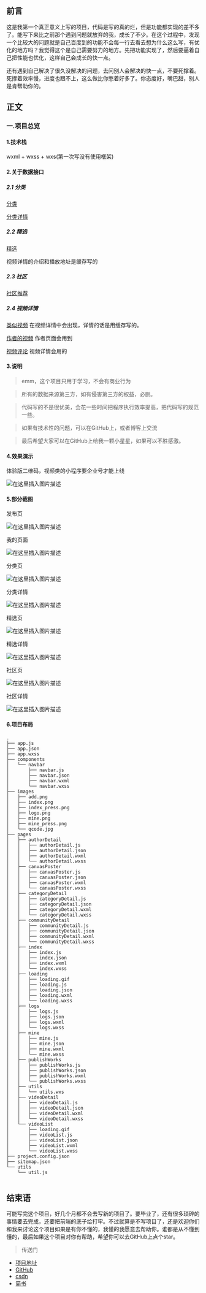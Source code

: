 
## 前言

这是我第一个真正意义上写的项目，代码是写的真的烂，但是功能都实现的差不多了。能写下来比之前那个遇到问题就放弃的我，成长了不少。在这个过程中，发现一个比较大的问题就是自己百度到的功能不会每一行去看去想为什么这么写，有优化的地方吗？我觉得这个是自己需要努力的地方。先把功能实现了，然后要逼着自己把性能也优化，这样自己会成长的快一点。

还有遇到自己解决了很久没解决的问题，去问别人会解决的快一点，不要死撑着。死撑着效率慢，进度也跟不上，这么做比你憋着好多了。你态度好，嘴巴甜，别人是肯帮助你的。

## 正文

### 一.项目总览

#### 1.技术栈

wxml + wxss + wxs(第一次写没有使用框架)

#### 2.关于数据接口

##### 2.1 分类

[分类](http://baobab.kaiyanapp.com/api/v2/categories)

[分类详情](http://baobab.kaiyanapp.com/api/v4/categories/detail/tab?id=14)

##### 2.2 精选

[精选](http://baobab.kaiyanapp.com/api/v2/feed)

视频详情的介绍和播放地址是缓存写的

##### 2.3 社区

[社区推荐](http://baobab.kaiyanapp.com/api/v7/community/tab/rec)

##### 2.4 视频详情

[类似视频](http://baobab.kaiyanapp.com/api/v4/video/related?id=196649) 在视频详情中会出现，详情的话是用缓存写的。

[作者的视频](http://baobab.kaiyanapp.com/api/v4/pgcs/detail/index?id=2170) 作者页面会用到

[视频评论](http://baobab.kaiyanapp.com/api/v2/replies/video?videoId=197472) 视频详情会用的

#### 3.说明

> emm，这个项目只用于学习，不会有商业行为

> 所有的数据来源第三方，如有侵害第三方的权益，必删。

> 代码写的不是很优美，会花一些时间把程序执行效率提高，把代码写的规范一些。

> 如果有技术性的问题，可以在GitHub上，或者博客上交流

> 最后希望大家可以在GitHub上给我一颗小星星，如果可以不胜感激。

#### 4.效果演示

体验版二维码，视频类的小程序要企业号才能上线

![在这里插入图片描述](https://img-blog.csdnimg.cn/20200826204903932.jpg?x-oss-process=image/watermark,type_ZmFuZ3poZW5naGVpdGk,shadow_10,text_aHR0cHM6Ly9ibG9nLmNzZG4ubmV0L2VhZ2xlX3pjbA==,size_16,color_FFFFFF,t_70#pic_center)


#### 5.部分截图

发布页  

![在这里插入图片描述](https://upload-images.jianshu.io/upload_images/12649663-b801fe9192f68b97?imageMogr2/auto-orient/strip%7CimageView2/2/w/1240) 

我的页面

![在这里插入图片描述](https://upload-images.jianshu.io/upload_images/12649663-4ee5d336d47c8f94?imageMogr2/auto-orient/strip%7CimageView2/2/w/1240) 

分类页 

![在这里插入图片描述](https://upload-images.jianshu.io/upload_images/12649663-8896266b4c0c94b7?imageMogr2/auto-orient/strip%7CimageView2/2/w/1240) 

分类详情

![在这里插入图片描述](https://upload-images.jianshu.io/upload_images/12649663-443b07109b4325c8?imageMogr2/auto-orient/strip%7CimageView2/2/w/1240) 

精选页

![在这里插入图片描述](https://upload-images.jianshu.io/upload_images/12649663-5e15edae68162fb8?imageMogr2/auto-orient/strip%7CimageView2/2/w/1240) 

精选详情

![在这里插入图片描述](https://upload-images.jianshu.io/upload_images/12649663-1519c189c7a9386a?imageMogr2/auto-orient/strip%7CimageView2/2/w/1240) 

  社区页

  ![在这里插入图片描述](https://upload-images.jianshu.io/upload_images/12649663-5b4b11664dc060c8?imageMogr2/auto-orient/strip%7CimageView2/2/w/1240) 

  社区详情

  ![在这里插入图片描述](https://upload-images.jianshu.io/upload_images/12649663-cc8d05df344f903f?imageMogr2/auto-orient/strip%7CimageView2/2/w/1240) 

  #### 6.项目布局

  ```
  .
  ├── app.js
  ├── app.json
  ├── app.wxss
  ├── components
  │   └── navbar
  │       ├── navbar.js
  │       ├── navbar.json
  │       ├── navbar.wxml
  │       └── navbar.wxss
  ├── images
  │   ├── add.png
  │   ├── index.png
  │   ├── index_press.png
  │   ├── logo.png
  │   ├── mine.png
  │   ├── mine_press.png
  │   └── qcode.jpg
  ├── pages
  │   ├── authorDetail
  │   │   ├── authorDetail.js
  │   │   ├── authorDetail.json
  │   │   ├── authorDetail.wxml
  │   │   └── authorDetail.wxss
  │   ├── canvasPoster
  │   │   ├── canvasPoster.js
  │   │   ├── canvasPoster.json
  │   │   ├── canvasPoster.wxml
  │   │   └── canvasPoster.wxss
  │   ├── categoryDetail
  │   │   ├── categoryDetail.js
  │   │   ├── categoryDetail.json
  │   │   ├── categoryDetail.wxml
  │   │   └── categoryDetail.wxss
  │   ├── communityDetail
  │   │   ├── communityDetail.js
  │   │   ├── communityDetail.json
  │   │   ├── communityDetail.wxml
  │   │   └── communityDetail.wxss
  │   ├── index
  │   │   ├── index.js
  │   │   ├── index.json
  │   │   ├── index.wxml
  │   │   └── index.wxss
  │   ├── loading
  │   │   ├── loading.gif
  │   │   ├── loading.js
  │   │   ├── loading.json
  │   │   ├── loading.wxml
  │   │   └── loading.wxss
  │   ├── logs
  │   │   ├── logs.js
  │   │   ├── logs.json
  │   │   ├── logs.wxml
  │   │   └── logs.wxss
  │   ├── mine
  │   │   ├── mine.js
  │   │   ├── mine.json
  │   │   ├── mine.wxml
  │   │   └── mine.wxss
  │   ├── publishWorks
  │   │   ├── publishWorks.js
  │   │   ├── publishWorks.json
  │   │   ├── publishWorks.wxml
  │   │   └── publishWorks.wxss
  │   ├── utils
  │   │   └── utils.wxs
  │   ├── videoDetail
  │   │   ├── videoDetail.js
  │   │   ├── videoDetail.json
  │   │   ├── videoDetail.wxml
  │   │   └── videoDetail.wxss
  │   └── videoList
  │       ├── loading.gif
  │       ├── videoList.js
  │       ├── videoList.json
  │       ├── videoList.wxml
  │       └── videoList.wxss
  ├── project.config.json
  ├── sitemap.json
  └── utils
      └── util.js
  
  
  ```

  ## 结束语

  可能写完这个项目，好几个月都不会去写新的项目了。要毕业了，还有很多琐碎的事情要去完成，还要把前端的底子给打牢。不过就算是不写项目了，还是欢迎你们和我来讨论这个项目如果是有你不懂的，我懂的我愿意去帮助你。谁都是从不懂到懂的，最后如果这个项目对你有帮助，希望你可以去GitHub上点个star。

  > 传送门

  - [项目地址](https://github.com/JobZeng/RookieVideo)
  - [GitHub](https://github.com/JobZeng)
  - [csdn](https://github.com/JobZeng/RookieVideo)
  - [简书](https://www.jianshu.com/u/454958bb52eb)
